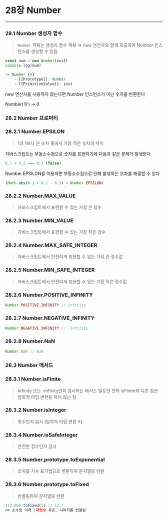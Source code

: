 # 28장 Number

---

### 28.1 Number 생성자 함수

> `Number` 객체는 생성자 함수 객체
⇒ new 연산자와 함께 호출하여 Number 인스턴스를 생성할 수 있음
> 

```jsx
const num = new Number(init)
console.log(num)

>> Number {0}
	- [[Prototype]]: Number
	- [[PrimitiveValue]]: init
```

new 연산자를 사용하지 않는다면 Number 인스턴스가 아닌 숫자를 반환한다

Number(’0’) → 0

### 28.2 Number 프로퍼티

### 28.2.1 Number.EPSILON

> 1과 1보다 큰 숫자 중에서 가장 작은 숫자의 차이
> 

자바스크립트는 부동소수점으로 숫자를 표현하기에 다음과 같은 문제가 발생한다

```jsx
0.1 + 0.2 === 0.3 (false)
```

Number.EPSILON을 이용하면 부동소수점으로 인해 발생하는 오차를 해결할 수 있다

```jsx
(Math.abs(0.1 + 0.2 - 0.3) < Number.EPSILON)
```

### 28.2.2 Number.MAX_VALUE

> 자바스크립트에서 표현할 수 있는 가장 큰 양수
> 

### 28.2.3 Number.MIN_VALUE

> 자바스크립트에서 표현할 수 있는 가장 작은 양수
> 

### 28.2.4 Number.MAX_SAFE_INTEGER

> 자바스크립트에서 안전하게 표현할 수 있는 가장 큰 정수값
> 

### 28.2.5 Number.MIN_SAFE_INTEGER

> 자바스크립트에서 안전하게 표현할 수 있는 가장 작은 정수값
> 

### 28.2.6 Number.POSITIVE_INFINITY

```jsx
Number.POSITIVE_INFINITY // Infitity
```

### 28.2.7 Number.NEGATIVE_INFINITY

```jsx
Number.NEGATIVE_INFINITY // -Infitity
```

### 28.2.8 Number.NaN

```jsx
Number.NaN // NaN
```

### 28.3 Number 메서드

### 28.3.1 Number.isFinite

> Infinity 또는 -Infinity인지 검사하는 메서드
빌트인 전역 isFinite와 다른 점은 암묵적 타입 변환을 하지 않는 점
> 

### 28.3.2 Number.isInteger

> 정수인지 검사 (암묵적 타입 변환 X)
> 

### 28.3.4 Number.isSafeInteger

> 안전한 정수인지 검사
> 

### 28.3.5 Number.prototype.toExponential

> 숫자를 지수 표기법으로 변환하여 문자열로 반환
> 

### 28.3.6 Number.prototype.toFixed

> 반올림하여 문자열로 반환
> 

```jsx
(12.66).toFixed(1) // 12.7
=> 소수점 이하 1자릿수 유효, 나머지를 반올림
```